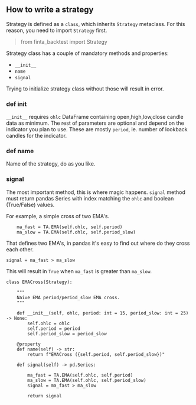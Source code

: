 ## How to write a strategy

Strategy is defined as a `class`, which inherits `Strategy` metaclass.
For this reason, you need to import `Strategy` first.

> from finta_backtest import Strategy

Strategy class has a couple of mandatory methods and properties:

* ``__init__``
* ``name``
* ``signal``

Trying to initialize strategy class without those will result in error.

### def init

`__init__` requires `ohlc` DataFrame containing open,high,low,close candle data as minimum.
The rest of parameters are optional and depend on the indicator you plan to use. These are mostly `period`, ie. number of lookback candles for the indicator.

### def name

Name of the strategy, do as you like.

### signal

The most important method, this is where magic happens.
`signal` method must return pandas Series with index matching the `ohlc` and boolean (True/False) values.

For example, a simple cross of two EMA's.

```
    ma_fast = TA.EMA(self.ohlc, self.period)
    ma_slow = TA.EMA(self.ohlc, self.period_slow)
```

That defines two EMA's, in pandas it's easy to find out where do they cross each other.

`signal = ma_fast > ma_slow`

This will result in `True` when `ma_fast` is greater than `ma_slow`.

```
class EMACross(Strategy):

    """
    Naive EMA period/period_slow EMA cross.
    """

    def __init__(self, ohlc, period: int = 15, period_slow: int = 25) -> None:
        self.ohlc = ohlc
        self.period = period
        self.period_slow = period_slow

    @property
    def name(self) -> str:
        return f"EMACross ({self.period, self.period_slow})"

    def signal(self) -> pd.Series:

        ma_fast = TA.EMA(self.ohlc, self.period)
        ma_slow = TA.EMA(self.ohlc, self.period_slow)
        signal = ma_fast > ma_slow

        return signal
```